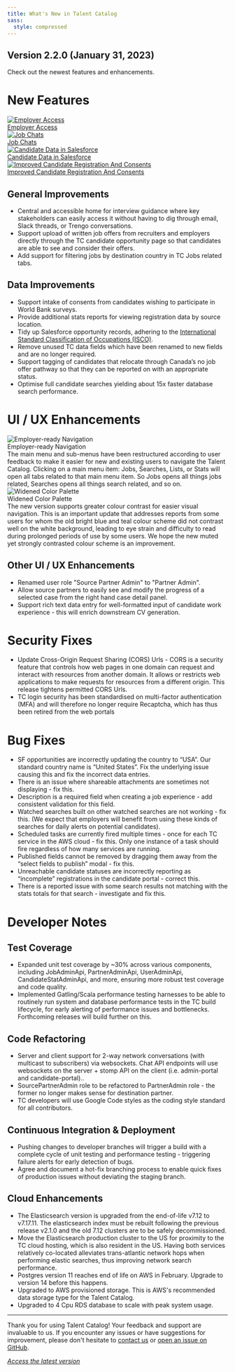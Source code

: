 ```yaml
---
title: What's New in Talent Catalog
sass:
  style: compressed
---
```


## Version 2.2.0 (January 31, 2023)

Check out the newest features and enhancements.

# New Features

<div class="card-container">

  <a href="./v220/employer_access" class="card">
    <img src="./assets/images/v220/EmployerAccess.png" alt="Employer Access" class="card-image">
    <div class="card-title">Employer Access</div>
  </a>

  <a href="./v220/job_chats" class="card">
    <img src="./assets/images/v220/JobChats.png" alt="Job Chats" class="card-image">
    <div class="card-title">Job Chats</div>
  </a>

</div>

<div class="card-container">

  <a href="./v220/candidate_data_in_salesforce" class="card">
    <img src="./assets/images/v220/CandidateDataInSalesforce.png" 
            alt="Candidate Data in Salesforce" class="card-image">
    <div class="card-title">Candidate Data in Salesforce</div>
  </a>

  <a href="./v220/candidate_registration_and_consents" class="card">
    <img src="./assets/images/v220/CandidateRegistrationAndConsents.png" 
            alt="Improved Candidate Registration And Consents" class="card-image">
    <div class="card-title">Improved Candidate Registration And Consents</div>
  </a>

</div>

## General Improvements

- Central and accessible home for interview guidance where key stakeholders can easily access it 
without having to dig through email, Slack threads, or Trengo conversations.
- Support upload of written job offers from recruiters and employers directly through the TC
candidate opportunity page so that candidates are able to see and consider their offers.
- Add support for filtering jobs by destination country in TC Jobs related tabs.

## Data Improvements

- Support intake of consents from candidates wishing to participate in World Bank surveys.
- Provide additional stats reports for viewing registration data by source location.
- Tidy up Salesforce opportunity records, adhering to the <a href="https://www.ilo.org/public/english/bureau/stat/isco/index.htm">
International Standard Classification of Occupations (ISCO)</a>.
- Remove unused TC data fields which have been renamed to new fields and are no longer required.
- Support tagging of candidates that relocate through Canada’s no job offer pathway so that they can 
be reported on with an appropriate status.
- Optimise full candidate searches yielding about 15x faster database search performance.

# UI / UX Enhancements

<div class="card-container">

  <div class="card-no-border">
    <img src="./assets/images/v220/EmployerReadyNavigation.png" alt="Employer-ready Navigation" class="card-image">
    <div class="card-body">
      <div class="card-title">Employer-ready Navigation</div>
      <div class="card-description">
        The main menu and sub-menus have been restructured according to user feedback to make it
easier for new and existing users to navigate the Talent Catalog. Clicking on a main menu item: Jobs, 
Searches, Lists, or Stats will open all tabs related to that main menu item. So Jobs opens all things
jobs related, Searches opens all things search related, and so on.
      </div>
    </div>
  </div>

  <div class="card-no-border">
    <img src="./assets/images/v220/Widened Color Palette.png" alt="Widened Color Palette" class="card-image">
    <div class="card-body">
      <div class="card-title">Widened Color Palette</div>
      <div class="card-description">
        The new version supports greater colour contrast for easier visual navigation. This is an important 
update that addresses reports from some users for whom the old bright blue and teal colour scheme did not contrast 
well on the white background, leading to eye strain and difficulty to read during prolonged periods 
of use by some users. We hope the new muted yet strongly contrasted colour scheme is an improvement.
      </div>
    </div>
  </div>

</div>

## Other UI / UX Enhancements

- Renamed user role "Source Partner Admin" to "Partner Admin".
- Allow source partners to easily see and modify the progress of a selected case from the right hand case detail panel.
- Support rich text data entry for well-formatted input of candidate work experience - this will enrich downstream CV generation.


# Security Fixes

- Update Cross-Origin Request Sharing (CORS) Urls - CORS is a security feature that controls how web 
pages in one domain can request and interact with resources from another domain. It allows or 
restricts web applications to make requests for resources from a different origin. This release 
tightens permitted CORS Urls.
- TC login security has been standardised on multi-factor authentication (MFA) and will therefore 
no longer require Recaptcha, which has thus been retired from the web portals


# Bug Fixes

- SF opportunities are incorrectly updating the country to “USA”. Our standard country name is “United States”. Fix the underlying issue causing this and fix the incorrect data entries.
- There is an issue where shareable attachments are sometimes not displaying - fix this.
- Description is a required field when creating a job experience - add consistent validation for this field.
- Watched searches built on other watched searches are not working - fix this. (We expect that employers will benefit from using these kinds of searches for daily alerts on potential candidates).
- Scheduled tasks are currently fired multiple times - once for each TC service in the AWS cloud - fix this. Only one instance of a task should fire regardless of how many services are running.
- Published fields cannot be removed by dragging them away from the “select fields to publish” modal - fix this.
- Unreachable candidate statuses are incorrectly reporting as “incomplete” registrations in the candidate portal - correct this.
- There is a reported issue with some search results not matching with the stats totals for that search - investigate and fix this.


# Developer Notes

## Test Coverage

- Expanded unit test coverage by ~30% across various components, including JobAdminApi, PartnerAdminApi, UserAdminApi, CandidateStatAdminApi, 
and more, ensuring more robust test coverage and code quality.
- Implemented Gatling/Scala performance testing harnesses to be able to routinely run system and 
database performance tests in the TC build lifecycle, for early alerting of performance issues and 
bottlenecks. Forthcoming releases will build further on this.

## Code Refactoring
- Server and client support for 2-way network conversations (with multicast to subscribers) via 
websockets. Chat API endpoints will use websockets on the server + stomp API on the client (i.e. 
admin-portal and candidate-portal)..
- SourcePartnerAdmin role to be refactored to PartnerAdmin role - the former no longer makes sense for destination partner.
- TC developers will use Google Code styles as the coding style standard for all contributors.

## Continuous Integration & Deployment
- Pushing changes to developer branches will trigger a build with a complete cycle of unit testing and performance testing - triggering failure alerts for early detection of bugs.
- Agree and document a hot-fix branching process to enable quick fixes of production issues without deviating the staging branch.

## Cloud Enhancements
- The Elasticsearch version is upgraded from the end-of-life v7.12 to v7.17.11. The elasticsearch index must be rebuilt following the previous release v2.1.0 and the old 7.12 clusters are to be safely decommissioned.
- Move the Elasticsearch production cluster to the US for proximity to the TC cloud hosting, which is also resident in the US. 
Having both services relatively co-located alleviates trans-atlantic network hops when performing elastic searches, thus improving network search performance.
- Postgres version 11 reaches end of life on AWS in February. Upgrade to version 14 before this happens.
- Upgraded to AWS provisioned storage. This is AWS's recommended data storage type for the Talent Catalog.
- Upgraded to 4 Cpu RDS database to scale with peak system usage.



---

Thank you for using Talent Catalog! Your feedback and support are invaluable to us. If you encounter any issues or have
suggestions for improvement, please don't hesitate to [contact us](mailto:support@talentcatalog.net) or
[open an issue on GitHub](https://github.com/Talent-Catalog/talentcatalog/issues).

*[Access the latest version](https://tctalent.org/admin-portal/login)*
